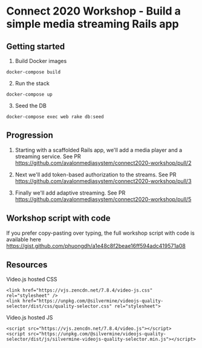 # Connect 2020 Workshop - Build a simple media streaming Rails app

## Getting started

1. Build Docker images

`docker-compose build`

2. Run the stack

`docker-compose up`

3. Seed the DB

`docker-compose exec web rake db:seed`

## Progression

1. Starting with a scaffolded Rails app, we'll add a media player and a streaming service. See PR https://github.com/avalonmediasystem/connect2020-workshop/pull/2

2. Next we'll add token-based authorization to the streams. See PR https://github.com/avalonmediasystem/connect2020-workshop/pull/3

3. Finally we'll add adaptive streaming. See PR https://github.com/avalonmediasystem/connect2020-workshop/pull/5

## Workshop script with code

If you prefer copy-pasting over typing, the full workshop script with code is available here https://gist.github.com/phuongdh/a1e48c8f2beae16ff594adc419571a08

## Resources

Video.js hosted CSS

```
<link href="https://vjs.zencdn.net/7.8.4/video-js.css" rel="stylesheet" />
<link href="https://unpkg.com/@silvermine/videojs-quality-selector/dist/css/quality-selector.css" rel="stylesheet">
```

Video.js hosted JS

```
<script src="https://vjs.zencdn.net/7.8.4/video.js"></script>
<script src="https://unpkg.com/@silvermine/videojs-quality-selector/dist/js/silvermine-videojs-quality-selector.min.js"></script>
```
